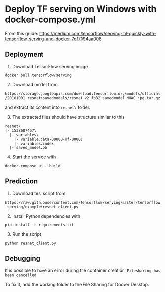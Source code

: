 # Deploy TF serving on Windows with docker-compose.yml

From this guide: https://medium.com/tensorflow/serving-ml-quickly-with-tensorflow-serving-and-docker-7df7094aa008

## Deployment

1. Download TensorFlow serving image 

```docker pull tensorflow/serving```

2. Download model from 

```https://storage.googleapis.com/download.tensorflow.org/models/official/20181001_resnet/savedmodels/resnet_v2_fp32_savedmodel_NHWC_jpg.tar.gz``` 

and extract its content into `resnet\` folder.

3. The extracted files should have structure similar to this

```
resnet\
|- 1538687457\
  |- variables\
    |- variable.data-00000-of-00001
    |- variables.index
  |- saved_model.pb
```

4. Start the service with 

```docker-compose up --build``` 


## Prediction
1. Download test script from

```https://raw.githubusercontent.com/tensorflow/serving/master/tensorflow_serving/example/resnet_client.py```

2. Install Python dependencies with

```pip install -r requirements.txt```

3. Run the script

```python resnet_client.py```

## Debugging
It is possible to have an error during the container creation: `Filesharing has been cancelled`

To fix it, add the working folder to the File Sharing for Docker Desktop.

